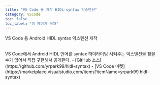 ```yaml
---
title: "VS Code 용 자작 HIDL-syntax 익스텐션"
category: VSCode
toc: false
toc_label: "이 페이지 목차"
---
```


VS Code 용 Android HIDL syntax 익스텐션 제작

<br>
VS Code에서 Android HIDL 언어를 syntax 하이라이팅 시켜주는 익스텐션을 찾을 수가 없어서 직접 구현해서 공개한다.
- [GitHub 소스](https://github.com/yrpark99/hidl-syntax)
- [VS Code 마켓](https://marketplace.visualstudio.com/items?itemName=yrpark99.hidl-syntax)
